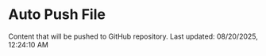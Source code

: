 # Auto Push File

Content that will be pushed to GitHub repository.
Last updated: 08/20/2025, 12:24:10 AM